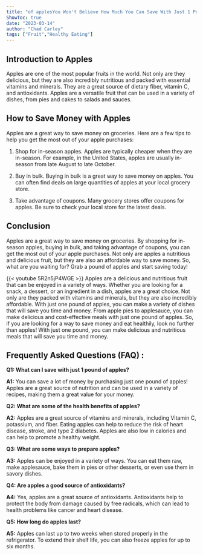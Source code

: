 ```yaml
---
title: "of applesYou Won't Believe How Much You Can Save With Just 1 Pound of Apples!"
ShowToc: true 
date: "2023-03-14"
author: "Chad Carley" 
tags: ["Fruit","Healthy Eating"]
---
```

## Introduction to Apples 
Apples are one of the most popular fruits in the world. Not only are they delicious, but they are also incredibly nutritious and packed with essential vitamins and minerals. They are a great source of dietary fiber, vitamin C, and antioxidants. Apples are a versatile fruit that can be used in a variety of dishes, from pies and cakes to salads and sauces. 

## How to Save Money with Apples
Apples are a great way to save money on groceries. Here are a few tips to help you get the most out of your apple purchases: 

1. Shop for in-season apples. Apples are typically cheaper when they are in-season. For example, in the United States, apples are usually in-season from late August to late October. 

2. Buy in bulk. Buying in bulk is a great way to save money on apples. You can often find deals on large quantities of apples at your local grocery store. 

3. Take advantage of coupons. Many grocery stores offer coupons for apples. Be sure to check your local store for the latest deals. 

## Conclusion
Apples are a great way to save money on groceries. By shopping for in-season apples, buying in bulk, and taking advantage of coupons, you can get the most out of your apple purchases. Not only are apples a nutritious and delicious fruit, but they are also an affordable way to save money. So, what are you waiting for? Grab a pound of apples and start saving today!

{{< youtube 5R2n5jP4WGE >}} 
Apples are a delicious and nutritious fruit that can be enjoyed in a variety of ways. Whether you are looking for a snack, a dessert, or an ingredient in a dish, apples are a great choice. Not only are they packed with vitamins and minerals, but they are also incredibly affordable. With just one pound of apples, you can make a variety of dishes that will save you time and money. From apple pies to applesauce, you can make delicious and cost-effective meals with just one pound of apples. So, if you are looking for a way to save money and eat healthily, look no further than apples! With just one pound, you can make delicious and nutritious meals that will save you time and money.

## Frequently Asked Questions (FAQ) :
**Q1: What can I save with just 1 pound of apples?**

**A1:** You can save a lot of money by purchasing just one pound of apples! Apples are a great source of nutrition and can be used in a variety of recipes, making them a great value for your money.

**Q2: What are some of the health benefits of apples?**

**A2:** Apples are a great source of vitamins and minerals, including Vitamin C, potassium, and fiber. Eating apples can help to reduce the risk of heart disease, stroke, and type 2 diabetes. Apples are also low in calories and can help to promote a healthy weight. 

**Q3: What are some ways to prepare apples?**

**A3:** Apples can be enjoyed in a variety of ways. You can eat them raw, make applesauce, bake them in pies or other desserts, or even use them in savory dishes. 

**Q4: Are apples a good source of antioxidants?**

**A4:** Yes, apples are a great source of antioxidants. Antioxidants help to protect the body from damage caused by free radicals, which can lead to health problems like cancer and heart disease. 

**Q5: How long do apples last?**

**A5:** Apples can last up to two weeks when stored properly in the refrigerator. To extend their shelf life, you can also freeze apples for up to six months.





